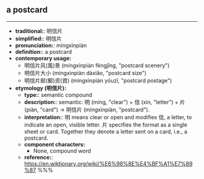 ## a postcard
---
- **traditional:**: 明信片
- **simplified:**: 明信片
- **pronunciation:**: míngxìnpiàn
- **definition:**: a postcard
- **contemporary usage:**
  - 明信片风(風)景 (míngxìnpiàn fēngjǐng, "postcard scenery")
  - 明信片大小 (míngxìnpiàn dàxiǎo, "postcard size")
  - 明信片邮(郵)资(資) (míngxìnpiàn yóuzī, "postcard postage")
- **etymology (明信片):**
  - **type:**: semantic compound
  - **description:**: semantic: 明 (míng, "clear") + 信 (xìn, "letter") + 片 (piàn, "card") → 明信片 (míngxìnpiàn, "postcard").
  - **interpretation:**: 明 means clear or open and modifies 信, a letter, to indicate an open, visible letter. 片 specifies the format as a single sheet or card. Together they denote a letter sent on a card, i.e., a postcard.
  - **component characters:**
    - None, compound word
  - **reference:**: https://en.wiktionary.org/wiki/%E6%98%8E%E4%BF%A1%E7%89%87
%%%
